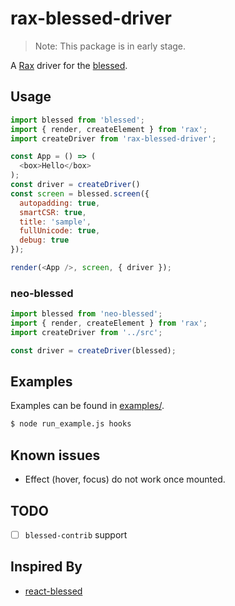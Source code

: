 # rax-blessed-driver

> Note: This package is in early stage.

A [Rax](https://github.com/alibaba/rax) driver for the [blessed](https://github.com/chjj/blessed).

## Usage

```javascript
import blessed from 'blessed';
import { render, createElement } from 'rax';
import createDriver from 'rax-blessed-driver';

const App = () => (
  <box>Hello</box>
);
const driver = createDriver()
const screen = blessed.screen({
  autopadding: true,
  smartCSR: true,
  title: 'sample',
  fullUnicode: true,
  debug: true
});

render(<App />, screen, { driver });
```

### neo-blessed

```javascript
import blessed from 'neo-blessed';
import { render, createElement } from 'rax';
import createDriver from '../src';

const driver = createDriver(blessed);
```

## Examples

Examples can be found in [examples/](./examples).

```bash
$ node run_example.js hooks
```

## Known issues
* Effect (hover, focus) do not work once mounted.

## TODO
- [ ] `blessed-contrib` support

## Inspired By
* [react-blessed](https://github.com/Yomguithereal/react-blessed)
